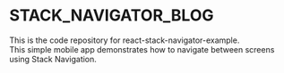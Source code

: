 # STACK_NAVIGATOR_BLOG
This is the code repository for react-stack-navigator-example.</br>
This simple mobile app demonstrates how to navigate between screens using Stack Navigation.
